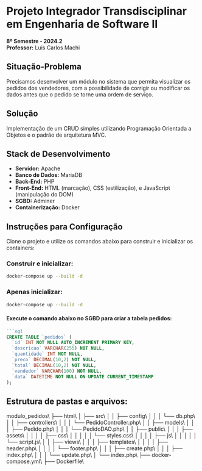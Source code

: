 # Projeto Integrador Transdisciplinar em Engenharia de Software II

**8º Semestre - 2024.2**  
**Professor:** Luis Carlos Machi  

## Situação-Problema
Precisamos desenvolver um módulo no sistema que permita visualizar os pedidos dos vendedores, com a possibilidade de corrigir ou modificar os dados antes que o pedido se torne uma ordem de serviço.

## Solução
Implementação de um CRUD simples utilizando Programação Orientada a Objetos e o padrão de arquitetura MVC.

## Stack de Desenvolvimento
- **Servidor:** Apache  
- **Banco de Dados:** MariaDB  
- **Back-End:** PHP  
- **Front-End:** HTML (marcação), CSS (estilização), e JavaScript (manipulação do DOM)  
- **SGBD:** Adminer  
- **Containerização:** Docker  

## Instruções para Configuração
Clone o projeto e utilize os comandos abaixo para construir e inicializar os containers:

### Construir e inicializar:
```bash
docker-compose up --build -d
```
### Apenas inicializar:
```bash
docker-compose up --build -d
```

#### Execute o comando abaixo no SGBD para criar a tabela pedidos:
```markdown
```sql
CREATE TABLE `pedidos` (
  `id` INT NOT NULL AUTO_INCREMENT PRIMARY KEY,
  `descricao` VARCHAR(255) NOT NULL,
  `quantidade` INT NOT NULL,
  `preco` DECIMAL(10,2) NOT NULL,
  `total` DECIMAL(10,2) NOT NULL,
  `vendedor` VARCHAR(100) NOT NULL,
  `data` DATETIME NOT NULL ON UPDATE CURRENT_TIMESTAMP
);
```

## Estrutura de pastas e arquivos:
modulo_pedidos\ ├── html\ │ ├── src\ │ │ ├── config\ │ │ │ └── db.php\ │ │ ├── controllers\ │ │ │ └── PedidoController.php\ │ │ ├── models\ │ │ │ ├── Pedido.php\ │ │ │ └── PedidoDAO.php\ │ │ ├── public\ │ │ │ ├── assets\ │ │ │ │ ├── css\ │ │ │ │ │ └── styles.css\ │ │ │ │ ├── js\ │ │ │ │ │ └── script.js\ │ │ ├── views\ │ │ │ ├── templates\ │ │ │ │ ├── header.php\ │ │ │ │ └── footer.php\ │ │ │ ├── create.php\ │ │ │ ├── index.php\ │ │ │ └── update.php\ │ └── index.php\ ├── docker-compose.yml\ ├── Dockerfile\







